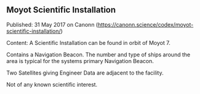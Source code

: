 ## Moyot Scientific Installation

Published: 31 May 2017 on Canonn (https://canonn.science/codex/moyot-scientific-installation/)

Content: A Scientific Installation can be found in orbit of Moyot 7.

Contains a Navigation Beacon. The number and type of ships around the area is typical for the systems primary Navigation Beacon.

Two Satellites giving Engineer Data are adjacent to the facility.

Not of any known scientific interest.